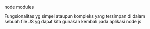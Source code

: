 node modules

<p>Fungsionalitas yg simpel ataupun kompleks yang tersimpan di dalam sebuah file JS yg dapat kita gunakan kembali pada aplikasi node js</p>
